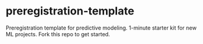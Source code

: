 # preregistration-template
Preregistration template for predictive modeling. 1-minute starter kit for new ML projects. Fork this repo to get started.
